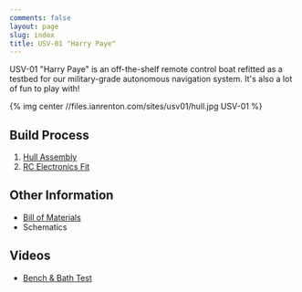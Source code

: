 ```yaml
---
comments: false
layout: page
slug: index
title: USV-01 "Harry Paye"
---
```


USV-01 "Harry Paye" is an off-the-shelf remote control boat refitted as a testbed for our military-grade autonomous navigation system. It's also a lot of fun to play with!

{% img center //files.ianrenton.com/sites/usv01/hull.jpg USV-01 %}

## Build Process

1. [Hull Assembly](../usv-01-hull-assembly)
2. [RC Electronics Fit](../usv-01-rc-electronics-fit)

## Other Information

* [Bill of Materials](../usv-01-bill-of-materials)
* Schematics

## Videos

* [Bench & Bath Test](https://vimeo.com/167553873)


